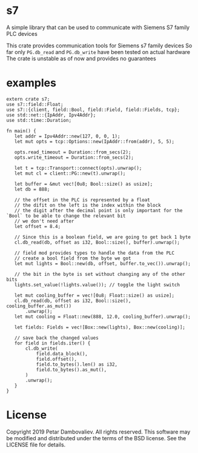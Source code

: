 # s7
A simple library that can be used to communicate with Siemens S7 family PLC devices

 This crate provides communication tools for Siemens s7 family devices
 So far only `PG.db_read` and `PG.db_write` have been tested on actual hardware
 The crate is unstable as of now and provides no guarantees
 # examples
 ```
extern crate s7;
use s7::field::Float;
use s7::{client, field::Bool, field::Field, field::Fields, tcp};
use std::net::{IpAddr, Ipv4Addr};
use std::time::Duration;

fn main() {
    let addr = Ipv4Addr::new(127, 0, 0, 1);
    let mut opts = tcp::Options::new(IpAddr::from(addr), 5, 5);

    opts.read_timeout = Duration::from_secs(2);
    opts.write_timeout = Duration::from_secs(2);

    let t = tcp::Transport::connect(opts).unwrap();
    let mut cl = client::PG::new(t).unwrap();

    let buffer = &mut vec![0u8; Bool::size() as usize];
    let db = 888;

    // the offset in the PLC is represented by a float
    // the difit on the left is the index within the block
    // the digit after the decimal point is only important for the `Bool` to be able to change the relevant bit
    // we don't need after
    let offset = 8.4;

    // Since this is a boolean field, we are going to get back 1 byte
    cl.db_read(db, offset as i32, Bool::size(), buffer).unwrap();

    // field mod provides types to handle the data from the PLC
    // create a bool field from the byte we got
    let mut lights = Bool::new(db, offset, buffer.to_vec()).unwrap();

    // the bit in the byte is set without changing any of the other bits
    lights.set_value(!lights.value()); // toggle the light switch

    let mut cooling_buffer = vec![0u8; Float::size() as usize];
    cl.db_read(db, offset as i32, Bool::size(), cooling_buffer.as_mut())
        .unwrap();
    let mut cooling = Float::new(888, 12.0, cooling_buffer).unwrap();

    let fields: Fields = vec![Box::new(lights), Box::new(cooling)];

    // save back the changed values
    for field in fields.iter() {
        cl.db_write(
            field.data_block(),
            field.offset(),
            field.to_bytes().len() as i32,
            field.to_bytes().as_mut(),
        )
        .unwrap();
    }
}
 ```
# License

Copyright 2019 Petar Dambovaliev. All rights reserved.
This software may be modified and distributed under the terms
of the BSD license. See the LICENSE file for details.
